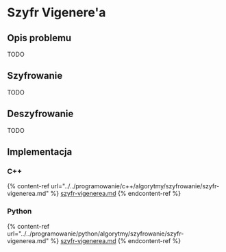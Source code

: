 # Szyfr Vigenere'a

## Opis problemu

TODO

## Szyfrowanie

TODO

## Deszyfrowanie

TODO

## Implementacja

### C++

{% content-ref url="../../programowanie/c++/algorytmy/szyfrowanie/szyfr-vigenerea.md" %}
[szyfr-vigenerea.md](../../programowanie/c++/algorytmy/szyfrowanie/szyfr-vigenerea.md)
{% endcontent-ref %}

### Python

{% content-ref url="../../programowanie/python/algorytmy/szyfrowanie/szyfr-vigenerea.md" %}
[szyfr-vigenerea.md](../../programowanie/python/algorytmy/szyfrowanie/szyfr-vigenerea.md)
{% endcontent-ref %}
